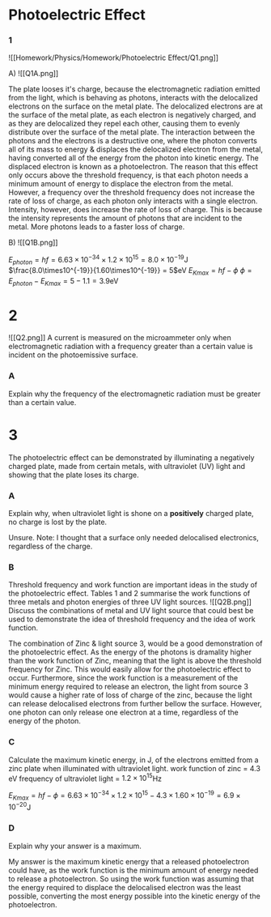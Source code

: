 # Photoelectric Effect

### 1
![[Homework/Physics/Homework/Photoelectric Effect/Q1.png]]

A)
![[Q1A.png]]

The plate looses it's charge, because the electromagnetic radiation emitted from the light, which is behaving as photons, interacts with the delocalized electrons on the surface on the metal plate. The delocalized electrons are at the surface of the metal plate, as each electron is negatively charged, and as they are delocalized they repel each other, causing them to evenly distribute over the surface of the metal plate.
The interaction between the photons and the electrons is a destructive one, where the photon converts all of its mass to energy & displaces the delocalized electron from the metal, having converted all of the energy from the photon into kinetic energy. The displaced electron is known as a photoelectron.
The reason that this effect only occurs above the threshold frequency, is that each photon needs a minimum amount of energy to displace the electron from the metal. However, a frequency over the threshold frequency does not increase the rate of loss of charge, as each photon only interacts with a single electron.
Intensity, however, does increase the rate of loss of charge. This is because the intensity represents the amount of photons that are incident to the metal. More photons leads to a faster loss of charge.

B)
![[Q1B.png]]

$E_{photon} = hf = 6.63\times10^{-34}\times1.2\times10^{15} = 8.0\times10^{-19}$J
$\frac{8.0\times10^{-19}}{1.60\times10^{-19}} = 5$eV
$E_{Kmax} = hf - \phi$
$\phi = E_{photon} - E_{Kmax} = 5 - 1.1 = 3.9$eV

# 2
![[Q2.png]]
A current is measured on the microammeter only when electromagnetic radiation with a frequency greater than a certain value is incident on the photoemissive surface.

### A
Explain why the frequency of the electromagnetic radiation must be greater than a certain value.

# 3
The photoelectric effect can be demonstrated by illuminating a negatively charged plate, made from certain metals, with ultraviolet (UV) light and showing that the plate loses its charge.

### A
Explain why, when ultraviolet light is shone on a **positively** charged plate, no charge is lost by the plate.

Unsure.
Note: I thought that a surface only needed delocalised electronics, regardless of the charge.

### B
Threshold frequency and work function are important ideas in the study of the photoelectric effect.
Tables 1 and 2 summarise the work functions of three metals and photon energies of three UV light sources.
![[Q2B.png]]
Discuss the combinations of metal and UV light source that could best be used to demonstrate the idea of threshold frequency and the idea of work function.

The combination of Zinc & light source 3, would be a good demonstration of the photoelectric effect. As the energy of the photons is dramality higher than the work function of Zinc, meaning that the light is above the threshold frequency for Zinc. This would easily allow for the photoelectric effect to occur. Furthermore, since the work function is a measurement of the minimum energy required to release an electron, the light from source 3 would cause a higher rate of loss of charge of the zinc, because the light can release delocalised electrons from further bellow the surface. However, one photon can only release one electron at a time, regardless of the energy of the photon.

### C
Calculate the maximum kinetic energy, in J, of the electrons emitted from a zinc plate when illuminated with ultraviolet light.
work function of zinc = 4.3 eV
frequency of ultraviolet light = $1.2\times10^{15}$Hz

$E_{Kmax} = hf - \phi = 6.63\times10^{-34}\times1.2\times10^{15} - 4.3\times1.60\times10^{-19} = 6.9\times10^{-20}$J

### D
Explain why your answer is a maximum.

My answer is the maximum kinetic energy that a released photoelectron could have, as the work function is the minimum amount of energy needed to release a photoelectron. So using the work function was assuming that the energy required to displace the delocalised electron was the least possible, converting the most energy possible into the kinetic energy of the photoelectron.
